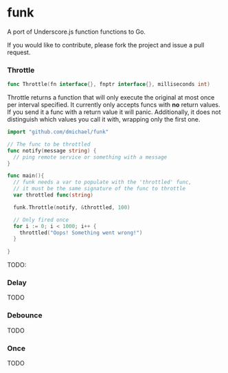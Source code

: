 funk
====

A port of Underscore.js function functions to Go.

If you would like to contribute, please fork the project and issue a pull request.

### Throttle
```Go
func Throttle(fn interface{}, fnptr interface{}, milliseconds int)
```
Throttle returns a function that will only execute the original at most once per interval specified. It currently only accepts funcs with **no** return values. If you send it a func with a return value it will panic. Additionally, it does not distinguish which values you call it with, wrapping only the first one.

```Go
import "github.com/dmichael/funk"

// The func to be throttled
func notify(message string) {
  // ping remote service or something with a message
}

func main(){
  // funk needs a var to populate with the 'throttled' func,
  // it must be the same signature of the func to throttle
  var throttled func(string)

  funk.Throttle(notify, &throttled, 100)

  // Only fired once
  for i := 0; i < 1000; i++ {
    throttled("Oops! Something went wrong!")
  }
  
}
```

TODO: 

### Delay
TODO

### Debounce
TODO

### Once
TODO